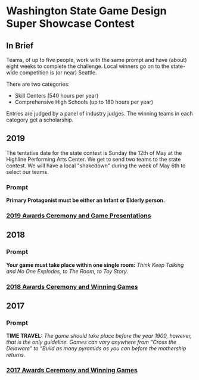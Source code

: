 ---
---

# Washington State Game Design Super Showcase Contest

## In Brief

Teams, of up to five people, work with the same prompt and have (about) eight weeks to complete the challenge. Local winners go on to the state-wide competition is (or near) Seattle.

There are two categories:
* Skill Centers (540 hours per year)
* Comprehensive High Schools (up to 180 hours per year)

Entries are judged by a panel of industry judges. The winning teams in each category get a scholarship.

## 2019

The tentative date for the state contest is Sunday the 12th of May at the Highline Performing Arts Center. We get to send two teams to the state contest. We will have a local "shakedown" during the week of May 6th to select our teams.

### Prompt

**Primary Protagonist must be either an Infant or Elderly person.**

### [2019 Awards Ceremony and Game Presentations][2019]

## 2018

### Prompt

**Your game must take place within one single room:** _Think Keep Talking and No One Explodes, to The Room, to Toy Story._

### [2018 Awards Ceremony and Winning Games][2018]

## 2017

### Prompt

**TIME TRAVEL:** _The game should take place before the year 1900, however, that is the only guideline. Games can vary anywhere from “Cross the Delaware” to “Build as many pyramids as you can before the mothership returns._

### [2017 Awards Ceremony and Winning Games][2017]

[2017]: http://capitalcomtech.info/2017/05/22/2017-state-game-design-super-showcase-contest/
[2018]: http://capitalcomtech.info/2018/05/21/2018-state-game-design-super-showcase-contest/
[2019]: http://capitalcomtech.info/2019/05/13/2019-state-game-design-super-showcase-contest/




